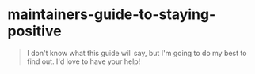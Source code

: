 # maintainers-guide-to-staying-positive

> I don't know what this guide will say, but I'm going to do my best to find out. I'd love to have your help!
